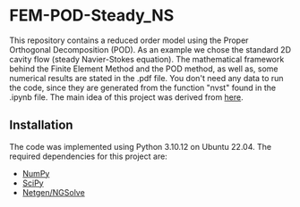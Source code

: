 # FEM-POD-Steady_NS
This repository contains a reduced order model using the Proper Orthogonal Decomposition (POD). As an example we chose the standard 2D cavity flow (steady Navier-Stokes equation). The mathematical framework behind the Finite Element Method and the POD method, as well as, some numerical results are stated in the .pdf file. You don't need any data to run the code, since they are generated from the function "nvst" found in the .ipynb file. The main idea of this project was derived from [here](https://www.um.es/freefem/ff++/pmwiki.php?n=Main.POD).
## Installation
The code was implemented using Python 3.10.12 on Ubuntu 22.04. The required dependencies for this project are:
* [NumPy](https://numpy.org/)
* [SciPy](https://scipy.org/)
* [Netgen/NGSolve](https://ngsolve.org/)
